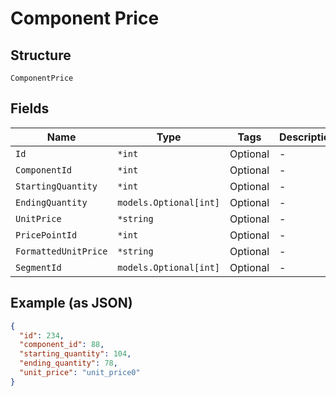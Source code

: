 
# Component Price

## Structure

`ComponentPrice`

## Fields

| Name | Type | Tags | Description |
|  --- | --- | --- | --- |
| `Id` | `*int` | Optional | - |
| `ComponentId` | `*int` | Optional | - |
| `StartingQuantity` | `*int` | Optional | - |
| `EndingQuantity` | `models.Optional[int]` | Optional | - |
| `UnitPrice` | `*string` | Optional | - |
| `PricePointId` | `*int` | Optional | - |
| `FormattedUnitPrice` | `*string` | Optional | - |
| `SegmentId` | `models.Optional[int]` | Optional | - |

## Example (as JSON)

```json
{
  "id": 234,
  "component_id": 88,
  "starting_quantity": 104,
  "ending_quantity": 78,
  "unit_price": "unit_price0"
}
```

